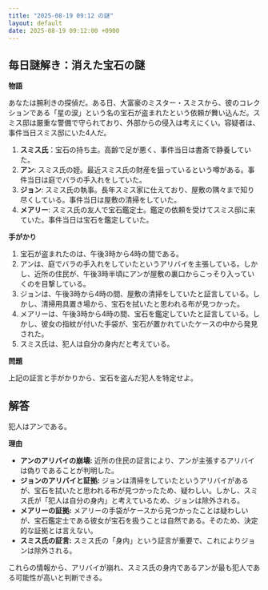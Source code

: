 ```yaml
---
title: "2025-08-19 09:12 の謎"
layout: default
date: 2025-08-19 09:12:00 +0900
---
```

## 毎日謎解き：消えた宝石の謎

**物語**

あなたは腕利きの探偵だ。ある日、大富豪のミスター・スミスから、彼のコレクションである「星の涙」という名の宝石が盗まれたという依頼が舞い込んだ。スミス邸は厳重な警備で守られており、外部からの侵入は考えにくい。容疑者は、事件当日スミス邸にいた4人だ。

1.  **スミス氏**：宝石の持ち主。高齢で足が悪く、事件当日は書斎で静養していた。
2.  **アン**: スミス氏の姪。最近スミス氏の財産を狙っているという噂がある。事件当日は庭でバラの手入れをしていた。
3.  **ジョン**: スミス氏の執事。長年スミス家に仕えており、屋敷の隅々まで知り尽くしている。事件当日は屋敷の清掃をしていた。
4.  **メアリー**: スミス氏の友人で宝石鑑定士。鑑定の依頼を受けてスミス邸に来ていた。事件当日は宝石を鑑定していた。

**手がかり**

1.  宝石が盗まれたのは、午後3時から4時の間である。
2.  アンは、庭でバラの手入れをしていたというアリバイを主張している。しかし、近所の住民が、午後3時半頃にアンが屋敷の裏口からこっそり入っていくのを目撃している。
3.  ジョンは、午後3時から4時の間、屋敷の清掃をしていたと証言している。しかし、清掃用具置き場から、宝石を拭いたと思われる布が見つかった。
4.  メアリーは、午後3時から4時の間、宝石を鑑定していたと証言している。しかし、彼女の指紋が付いた手袋が、宝石が置かれていたケースの中から発見された。
5. スミス氏は、犯人は自分の身内だと考えている。

**問題**

上記の証言と手がかりから、宝石を盗んだ犯人を特定せよ。

## 解答

犯人はアンである。

**理由**

*   **アンのアリバイの崩壊:** 近所の住民の証言により、アンが主張するアリバイは偽りであることが判明した。
*   **ジョンのアリバイと証拠:** ジョンは清掃をしていたというアリバイがあるが、宝石を拭いたと思われる布が見つかったため、疑わしい。しかし、スミス氏が「犯人は自分の身内」と考えているため、ジョンは除外される。
*   **メアリーの証拠:** メアリーの手袋がケースから見つかったことは疑わしいが、宝石鑑定士である彼女が宝石を扱うことは自然である。そのため、決定的な証拠とは言えない。
*   **スミス氏の証言:** スミス氏の「身内」という証言が重要で、これによりジョンは除外される。

これらの情報から、アリバイが崩れ、スミス氏の身内であるアンが最も犯人である可能性が高いと判断できる。
